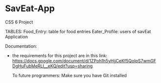# SavEat-App

CSS 6 Project

TABLES:
Food_Entry: table for food entries
Eater_Profile: users of savEat Application

Documentation:

- the requirements for this project are in this link:
  https://docs.google.com/document/d/1ZPoh1h5yHjjCeKf5QoIpS7wmGFDgHuFubMeRLI__eKQ/edit?usp=sharing

  To future programmers:
  Make sure you have Git installed

